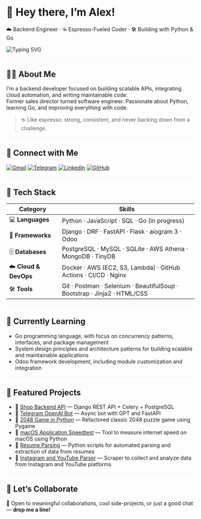 <!-- Hero Banner -->
# 👋 Hey there, I’m Alex!

☁️ Backend Engineer · ☕ Espresso-Fueled Coder · 🛠️ Building with Python & Go

<!-- Typing Animation -->
![Typing SVG](https://readme-typing-svg.demolab.com?font=Fira+Code&size=24&pause=1000&center=false&vCenter=true&width=1000&lines=Backend+Developer+%7C+Python+%7C+Go;Clean+Code+%7C+Cloud+Automation+%7C+AI+Integration;Always+Learning+%7C+Always+Shipping)

<hr style="width:100%; height:1px; border:none; background-color:#f0f0f0; margin-bottom:30px;" />


## 👨‍💻 About Me

I'm a backend developer focused on building scalable APIs, integrating cloud automation, and writing maintainable code.  
Former sales director turned software engineer. Passionate about Python, learning Go, and improving everything with code.

> ☕️ Like espresso: strong, consistent, and never backing down from a challenge.

<hr style="width:100%; height:1px; border:none; background-color:#f0f0f0; margin-bottom:30px;" />

## 🔗 Connect with Me

[![Gmail](https://img.icons8.com/color/48/000000/gmail--v1.png)](mailto:a8696tk@gmail.com)
[![Telegram](https://img.icons8.com/color/48/000000/telegram-app--v1.png)](https://t.me/Aleksandr_Tk)
[![LinkedIn](https://img.icons8.com/color/48/000000/linkedin.png)](https://linkedin.com/in/aleksandrtk/)
[![GitHub](https://img.icons8.com/ios-glyphs/48/000000/github.png)](https://github.com/AlexTkDev)

<hr style="width:100%; height:1px; border:none; background-color:#f0f0f0; margin-bottom:30px;" />

## 🚀 Tech Stack

| **Category**           | **Skills**                                                                |
|------------------------|---------------------------------------------------------------------------|
| 💻 **Languages**       | Python · JavaScript · SQL · Go (in progress)                              |
| 🧩 **Frameworks**      | Django · DRF · FastAPI · Flask · aiogram 3 · Odoo                         |
| 🗄️ **Databases**      | PostgreSQL · MySQL · SQLite · AWS Athena · MongoDB · TinyDB               |
| ☁️ **Cloud & DevOps** | Docker · AWS (EC2, S3, Lambda) · GitHub Actions · CI/CD · Nginx           |
| 🛠️ **Tools**           | Git · Postman · Selenium · BeautifulSoup · Bootstrap · Jinja2 · HTML/CSS  |

<hr style="width:100%; height:1px; border:none; background-color:#f0f0f0; margin-bottom:30px;" />

## 🧠 Currently Learning

- Go programming language, with focus on concurrency patterns, interfaces, and package management  
- System design principles and architecture patterns for building scalable and maintainable applications  
- Odoo framework development, including module customization and integration

<hr style="width:100%; height:1px; border:none; background-color:#f0f0f0; margin-bottom:30px;" />

## 📂 Featured Projects

- 🔹 [Shop Backend API](https://github.com/AlexTkDev/shop-backend) — Django REST API + Celery + PostgreSQL  
- 🔹 [Telegram OpenAI Bot](https://github.com/AlexTkDev/aiogram-gpt-bot) — Async bot with GPT and FastAPI  
- 🔹 [2048 Game in Python](https://github.com/AlexTkDev/2048-Game-in-Python) — Refactored classic 2048 puzzle game using Pygame  
- 🔹 [macOS Application Speedtest](https://github.com/AlexTkDev/macOS_application_speedtest_for_python) — Tool to measure internet speed on macOS using Python  
- 🔹 [Resume Parsing](https://github.com/AlexTkDev/resume_parsing) — Python scripts for automated parsing and extraction of data from resumes  
- 🔹 [Instagram and YouTube Parser](https://github.com/AlexTkDev/parser_Instagram_and_YouTube) — Scraper to collect and analyze data from Instagram and YouTube platforms  

<hr style="width:100%; height:1px; border:none; background-color:#f0f0f0; margin-bottom:30px;" />

## 🤝 Let’s Collaborate

👀 Open to meaningful collaborations, cool side-projects, or just a good chat — **drop me a line!**
